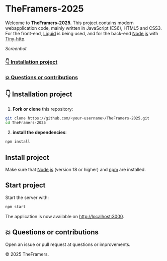 # TheFramers-2025

Welcome to **TheFramers-2025**. This project contains modern webapplication code, mainly written in JavaScript (ES6), HTML5 and CSS3. For the front-end, [Liquid](https://shopify.github.io/liquid/tags/iteration/) is being used, and for the back-end [Node.js](https://nodejs.org/) with [Tiny-http](https://docs.rs/tiny_http/latest/tiny_http/).

*Screenhot*

### [👇 Installation project](#👇-installation-project)
### [💥 Questions or contributions](#💥-questions-or-contributions)


## 👇 Installation project

1. **Fork or clone** this repository:
  ```bash
  git clone https://github.com/<your-username>/TheFramers-2025.git
  cd TheFramers-2025
  ```

2. **install the dependencies**:
  ```bash
  npm install
  ```

## Install project

Make sure that [Node.js](https://nodejs.org/) (version 18 or higher) and [npm](https://www.npmjs.com/) are installed.

## Start project

Start the server with:
```bash
npm start
```
The application is now available on [http://localhost:3000](http://localhost:3000).

## 💥 Questions or contributions

Open an issue or pull request at questions or improvements.

© 2025 TheFramers.  
